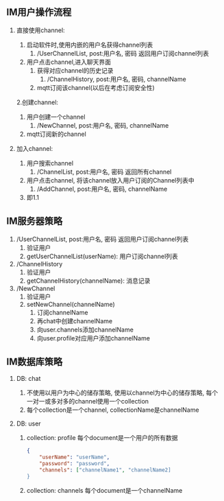 ## IM用户操作流程

1. 直接使用channel:
   1. 启动软件时,使用内嵌的用户名获得channel列表
      1. /UserChannelList, post:用户名, 密码 返回用户订阅channel列表
   2. 用户点击channel,进入聊天界面
      1. 获得对应channel的历史记录
         1. /ChannelHistory, post:用户名, 密码, channelName
      2. mqtt订阅该channel(以后在考虑订阅安全性)

   2.创建channel:

   1. 用户创建一个channel
      1. /NewChannel, post:用户名, 密码, channelName
   2. mqtt订阅新的channel

3. 加入channel:
   1. 用户搜索channel
      1. /ChannelList, post:用户名, 密码 返回所有channel
   2. 用户点击channel, 将该channel放入用户订阅的Channel列表中
      1. /AddChannel, post:用户名, 密码, channelName
   3. 即1.1

## IM服务器策略

1. /UserChannelList, post:用户名, 密码 返回用户订阅channel列表
   1. 验证用户
   2. getUserChannelList(userName): 用户订阅channel列表
2. /ChannelHistory
   1. 验证用户
   2. getChannelHistory(channelName): 消息记录
3. /NewChannel
   1. 验证用户
   2. setNewChannel(channelName)
      1. 订阅channelName
      2. 再chat中创建channelName
      3. 向user.channels添加channelName
      4. 向user.profile对应用户添加channelName

## IM数据库策略

1. DB: chat

   1. 不使用以用户为中心的储存策略, 使用以channel为中心的储存策略, 每个一对一或多对多的channel使用一个collection
   2. 每个collection是一个channel, collectionName是channelName

2. DB: user

   1. collection: profile 每个document是一个用户的所有数据

      ```json
      {
          "userName": "userName",
          "password": "password",
          "channels": ["channelName1", "channelName2]
      }
      ```

   2. collection: channels 每个document是一个channelName

   



